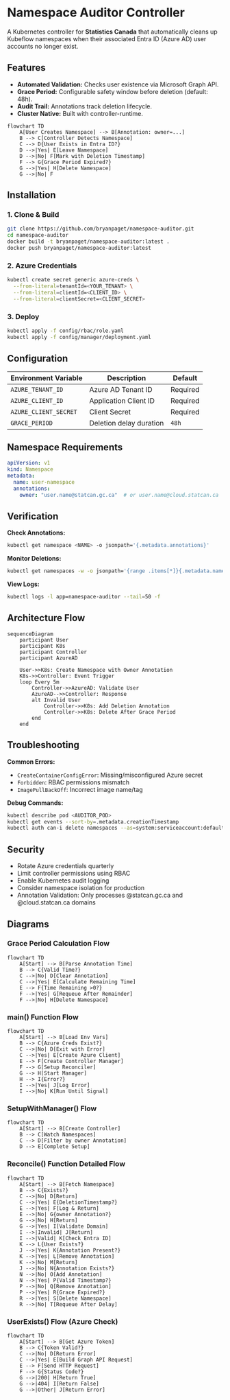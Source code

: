 # Namespace Auditor Controller

A Kubernetes controller for **Statistics Canada** that automatically cleans up Kubeflow namespaces when their associated Entra ID (Azure AD) user accounts no longer exist.

## Features
- **Automated Validation:** Checks user existence via Microsoft Graph API.
- **Grace Period:** Configurable safety window before deletion (default: 48h).
- **Audit Trail:** Annotations track deletion lifecycle.
- **Cluster Native:** Built with controller-runtime.

```mermaid
flowchart TD
    A[User Creates Namespace] --> B[Annotation: owner=...]
    B --> C[Controller Detects Namespace]
    C --> D{User Exists in Entra ID?}
    D -->|Yes| E[Leave Namespace]
    D -->|No| F[Mark with Deletion Timestamp]
    F --> G{Grace Period Expired?}
    G -->|Yes| H[Delete Namespace]
    G -->|No| F
```

## Installation

### 1. Clone & Build
```bash
git clone https://github.com/bryanpaget/namespace-auditor.git
cd namespace-auditor
docker build -t bryanpaget/namespace-auditor:latest .
docker push bryanpaget/namespace-auditor:latest
```

### 2. Azure Credentials
```bash
kubectl create secret generic azure-creds \
  --from-literal=tenantId=<YOUR_TENANT> \
  --from-literal=clientId=<CLIENT_ID> \
  --from-literal=clientSecret=<CLIENT_SECRET>
```

### 3. Deploy
```bash
kubectl apply -f config/rbac/role.yaml
kubectl apply -f config/manager/deployment.yaml
```

## Configuration

| Environment Variable | Description               | Default |
|----------------------|---------------------------|---------|
| `AZURE_TENANT_ID`    | Azure AD Tenant ID        | Required|
| `AZURE_CLIENT_ID`    | Application Client ID     | Required|
| `AZURE_CLIENT_SECRET`| Client Secret             | Required|
| `GRACE_PERIOD`       | Deletion delay duration   | `48h`   |

## Namespace Requirements
```yaml
apiVersion: v1
kind: Namespace
metadata:
  name: user-namespace
  annotations:
    owner: "user.name@statcan.gc.ca"  # or user.name@cloud.statcan.ca
```

## Verification

**Check Annotations:**
```bash
kubectl get namespace <NAME> -o jsonpath='{.metadata.annotations}'
```

**Monitor Deletions:**
```bash
kubectl get namespaces -w -o jsonpath='{range .items[*]}{.metadata.name}{"\t"}{.metadata.annotations.owner}{"\n"}{end}'
```

**View Logs:**
```bash
kubectl logs -l app=namespace-auditor --tail=50 -f
```

## Architecture Flow
```mermaid
sequenceDiagram
    participant User
    participant K8s
    participant Controller
    participant AzureAD

    User->>K8s: Create Namespace with Owner Annotation
    K8s->>Controller: Event Trigger
    loop Every 5m
        Controller->>AzureAD: Validate User
        AzureAD-->>Controller: Response
        alt Invalid User
            Controller->>K8s: Add Deletion Annotation
            Controller->>K8s: Delete After Grace Period
        end
    end
```

## Troubleshooting

**Common Errors:**
- `CreateContainerConfigError`: Missing/misconfigured Azure secret
- `Forbidden`: RBAC permissions mismatch
- `ImagePullBackOff`: Incorrect image name/tag

**Debug Commands:**
```bash
kubectl describe pod <AUDITOR_POD>
kubectl get events --sort-by=.metadata.creationTimestamp
kubectl auth can-i delete namespaces --as=system:serviceaccount:default:namespace-auditor
```

## Security

- Rotate Azure credentials quarterly
- Limit controller permissions using RBAC
- Enable Kubernetes audit logging
- Consider namespace isolation for production
- Annotation Validation: Only processes @statcan.gc.ca and @cloud.statcan.ca domains

## Diagrams

### Grace Period Calculation Flow

``` mermaid
flowchart TD
    A[Start] --> B[Parse Annotation Time]
    B --> C{Valid Time?}
    C -->|No| D[Clear Annotation]
    C -->|Yes| E[Calculate Remaining Time]
    E --> F{Time Remaining >0?}
    F -->|Yes| G[Requeue After Remainder]
    F -->|No| H[Delete Namespace]
```

### main() Function Flow

``` mermaid
flowchart TD
    A[Start] --> B[Load Env Vars]
    B --> C{Azure Creds Exist?}
    C -->|No| D[Exit with Error]
    C -->|Yes| E[Create Azure Client]
    E --> F[Create Controller Manager]
    F --> G[Setup Reconciler]
    G --> H[Start Manager]
    H --> I{Error?}
    I -->|Yes| J[Log Error]
    I -->|No| K[Run Until Signal]
```

### SetupWithManager() Flow

``` mermaid
flowchart TD
    A[Start] --> B[Create Controller]
    B --> C[Watch Namespaces]
    C --> D[Filter by owner Annotation]
    D --> E[Complete Setup]
```

### Reconcile() Function Detailed Flow

``` mermaid
flowchart TD
    A[Start] --> B[Fetch Namespace]
    B --> C{Exists?}
    C -->|No| D[Return]
    C -->|Yes| E{DeletionTimestamp?}
    E -->|Yes| F[Log & Return]
    E -->|No| G{owner Annotation?}
    G -->|No| H[Return]
    G -->|Yes| I[Validate Domain]
    I -->|Invalid| J[Return]
    I -->|Valid| K[Check Entra ID]
    K --> L{User Exists?}
    J -->|Yes| K{Annotation Present?}
    K -->|Yes| L[Remove Annotation]
    K -->|No| M[Return]
    J -->|No| N{Annotation Exists?}
    N -->|No| O[Add Annotation]
    N -->|Yes| P{Valid Timestamp?}
    P -->|No| Q[Remove Annotation]
    P -->|Yes| R{Grace Expired?}
    R -->|Yes| S[Delete Namespace]
    R -->|No| T[Requeue After Delay]
```

### UserExists() Flow (Azure Check)

``` mermaid
flowchart TD
    A[Start] --> B[Get Azure Token]
    B --> C{Token Valid?}
    C -->|No| D[Return Error]
    C -->|Yes| E[Build Graph API Request]
    E --> F[Send HTTP Request]
    F --> G{Status Code?}
    G -->|200| H[Return True]
    G -->|404| I[Return False]
    G -->|Other| J[Return Error]
```


